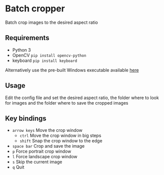 Batch cropper
=============

Batch crop images to the desired aspect ratio

## Requirements
* Python 3
* OpenCV
`pip install opencv-python`
* keyboard
`pip install keyboard`

Alternatively use the pre-built Windows executable available [here](https://github.com/marianoapp/batch-crop/releases/latest)

## Usage
Edit the config file and set the desired aspect ratio, the folder where to look for images and the folder where to save the cropped images

## Key bindings
* `arrow keys` Move the crop window
    * `ctrl` Move the crop window in big steps
    * `shift` Snap the crop window to the edge
* `space bar` Crop and save the image
* `p` Force portrait crop window
* `l` Force landscape crop window
* `s` Skip the current image
* `q` Quit
